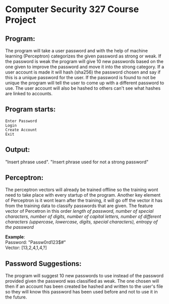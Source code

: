 # Computer Security 327 Course Project

## Program:
  The program will take a user password and with the help of machine learning (Perceptron) categorizes the given password as strong or weak. If the password is weak the program will give 10 new passwords based on the one given to improve the password and move it into the strong category. If a user account is made it will hash (sha256) the password chosen and say if this is a unique password for the user. If the password is found to not be unique the program will tell the user to come up with a different password to use. The user account will also be hashed to others can't see what hashes are linked to accounts.
  
  
## Program starts:
    Enter Password
    Login
    Create Account
    Exit
  
## Output: 
  "Insert phrase used". "Insert phrase used for not a strong password"

   
## Perceptron:
  The perceptron vectors will already be trained offline so the training wont need to take place with every startup of the program. Another key element of Perceptron is it wont learn after the training, it will go off the vector it has from the training data to classify passwords that are given. The feature vector of Percetron in this order *length of password, number of special characters, number of digits, number of capital letters,  number of different characters (uppercase,  lowercase,  digits, special characters),  entropy of the password*<br>
  
**Example**:<br>
Password: "Passw0rd123$#"<br>
Vector: [13,2,4,1,4,?]<br>


## Password Suggestions:
  The program will suggest 10 new passwords to use instead of the password provided given the password was classified as weak. The one chosen will then if an account has been created be hashed and written to the user's file so they will know this password has been used before and not to use it in the future.
